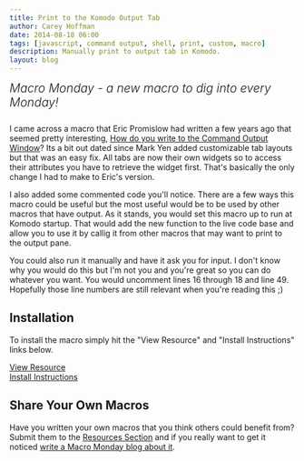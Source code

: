 ```yaml
---
title: Print to the Komodo Output Tab
author: Carey Hoffman   
date: 2014-08-18 06:00
tags: [javascript, command output, shell, print, custom, macro]
description: Manually print to output tab in Komodo.
layout: blog
---
```


<div class="centered">
<h2 style="font-weight: 300; margin: 10px 0 25px 0"><em>Macro Monday - a new macro to dig into every Monday!</em></h2>
</div>

I came across a macro that Eric Promislow had written a few years ago that seemed
pretty interesting, [How do you write to the Command Output Window](http://community.activestate.com/faq/how-do-you-write-command-output-window)?
Its a bit out dated since Mark Yen added customizable tab layouts but that was an
easy fix.  All tabs are now their own widgets so to access their attributes you
have to retrieve the widget first.  That's basically the only change I had to make
to Eric's version.

I also added some commented code you'll notice.  There are a few ways this macro
could be useful but the most useful would be to be used by other macros that have
output.  As it stands, you would set this macro up to run at Komodo startup.
That would add the new function to the live code base and allow you to use it by
callig it from other macros that may want to print to the output pane.

You could also run it manually and have it ask you for input.  I don't know
why you would do this but I'm not you and you're great so you can do whatever
you want.  You would uncomment lines 16 through 18 and line 49.  Hopefully those
line numbers are still relevant when you're reading this ;)

## Installation

To install the macro simply hit the "View Resource" and "Install Instructions"
links below.

<div class="centered">
    <div class="spacer"></div>
    <a href="/resources/macros/cgchoffman--printtooutputpane/" class="button big primary">
        <i class="icon icon-eye"></i>
        View Resource
    </a>
    <div class="spacer-half"></div>
    <span>
        <i class="icon icon-question"></i>
        <a href="http://komodoide.com/resources/install-instructions/#pane-macro" target="_blank">Install Instructions</a>
    </span>
</div>

## Share Your Own Macros

Have you written your own macros that you think others could benefit from?
Submit them to the [Resources Section] and if you really want to get it noticed
[write a Macro Monday blog about it][macromonday].

   [Resources Section]: /resources/submit-instructions/#pane-resources
   [macromonday]: /resources/submit-instructions/#pane-blogs

